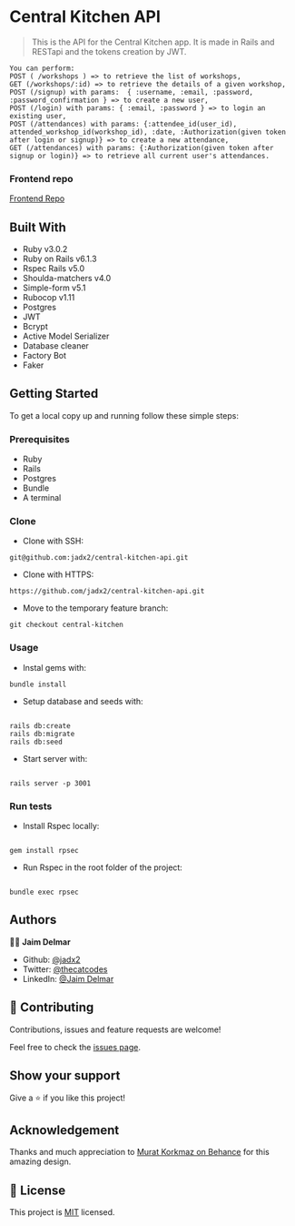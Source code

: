# Central Kitchen API

> This is the API for the Central Kitchen app. It is made in Rails and RESTapi and the tokens creation by JWT.

```
You can perform:
POST ( /workshops ) => to retrieve the list of workshops,
GET (/workshops/:id) => to retrieve the details of a given workshop,
POST (/signup) with params:  { :username, :email, :password, :password_confirmation } => to create a new user,
POST (/login) with params: { :email, :password } => to login an existing user,
POST (/attendances) with params: {:attendee_id(user_id), attended_workshop_id(workshop_id), :date, :Authorization(given token after login or signup)} => to create a new attendance,
GET (/attendances) with params: {:Authorization(given token after signup or login)} => to retrieve all current user's attendances.
```

### Frontend repo

[Frontend Repo](https://github.com/jadx2/central-kitchen)

## Built With

- Ruby v3.0.2
- Ruby on Rails v6.1.3
- Rspec Rails v5.0
- Shoulda-matchers v4.0
- Simple-form v5.1
- Rubocop v1.11
- Postgres
- JWT
- Bcrypt
- Active Model Serializer
- Database cleaner
- Factory Bot
- Faker

## Getting Started

To get a local copy up and running follow these simple steps:

### Prerequisites

- Ruby
- Rails
- Postgres
- Bundle
- A terminal

### Clone

- Clone with SSH:

```
git@github.com:jadx2/central-kitchen-api.git
```

- Clone with HTTPS:

```
https://github.com/jadx2/central-kitchen-api.git
```

- Move to the temporary feature branch:

```
git checkout central-kitchen
```

### Usage

- Instal gems with:

```
bundle install
```

- Setup database and seeds with:

```

rails db:create
rails db:migrate
rails db:seed
```

- Start server with:

```

rails server -p 3001
```

### Run tests

- Install Rspec locally:

```

gem install rpsec

```

- Run Rspec in the root folder of the project:

```

bundle exec rpsec

```

## Authors

👨‍💻 **Jaim Delmar**

- Github: [@jadx2](https://github.com/jadx2/)
- Twitter: [@thecatcodes](https://twitter.com/thecatcodes)
- LinkedIn: [@Jaim Delmar](https://www.linkedin.com/in/jaimdelmar/)

## 🤝 Contributing

Contributions, issues and feature requests are welcome!

Feel free to check the [issues page](https://github.com/jadx2/central-kitchen-api/issues).

## Show your support

Give a ⭐️ if you like this project!

## Acknowledgement

Thanks and much appreciation to [Murat Korkmaz on Behance](https://www.behance.net/muratk) for this amazing design.

## 📝 License

This project is [MIT](https://opensource.org/licenses/MIT) licensed.
